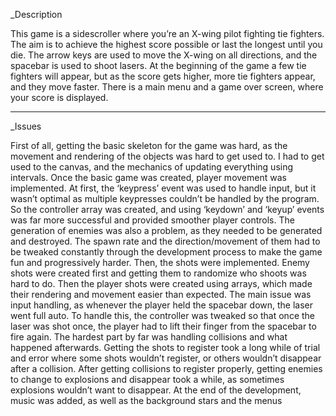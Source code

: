 _Description

This game is a sidescroller where you’re an X-wing pilot fighting tie fighters. The aim is to
achieve the highest score possible or last the longest until you die.
The arrow keys are used to move the X-wing on all directions, and the spacebar is used to shoot
lasers.
At the beginning of the game a few tie fighters will appear, but as the score gets higher, more tie
fighters appear, and they move faster.
There is a main menu and a game over screen, where your score is displayed.
______________________________________________________________________________________________________________

_Issues

First of all, getting the basic skeleton for the game was hard, as the movement and rendering of
the objects was hard to get used to. I had to get used to the canvas, and the mechanics of
updating everything using intervals.
Once the basic game was created, player movement was implemented. At first, the ‘keypress’
event was used to handle input, but it wasn’t optimal as multiple keypresses couldn’t be handled
by the program. So the controller array was created, and using ‘keydown’ and ‘keyup’ events
was far more successful and provided smoother player controls.
The generation of enemies was also a problem, as they needed to be generated and destroyed.
The spawn rate and the direction/movement of them had to be tweaked constantly through the
development process to make the game fun and progressively harder.
Then, the shots were implemented. Enemy shots were created first and getting them to
randomize who shoots was hard to do. Then the player shots were created using arrays, which
made their rendering and movement easier than expected. The main issue was input handling, as
whenever the player held the spacebar down, the laser went full auto. To handle this, the
controller was tweaked so that once the laser was shot once, the player had to lift their finger
from the spacebar to fire again.
The hardest part by far was handling collisions and what happened afterwards. Getting the shots
to register took a long while of trial and error where some shots wouldn’t register, or others
wouldn’t disappear after a collision. After getting collisions to register properly, getting enemies
to change to explosions and disappear took a while, as sometimes explosions wouldn’t want to
disappear.
At the end of the development, music was added, as well as the background stars and the menus
